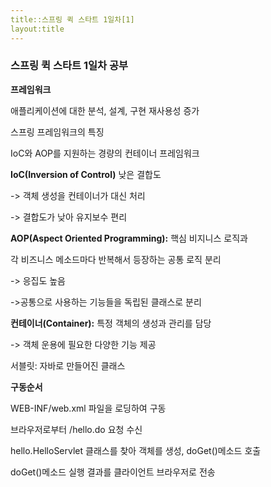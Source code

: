 ```yaml
---
title::스프링 퀵 스타트 1일차[1]
layout:title
---
```


### 스프링 퀵 스타트 1일차 공부

**프레임워크**

애플리케이션에 대한 분석, 설계, 구현 재사용성 증가

스프링 프레임워크의 특징

IoC와 AOP를 지원하는 경량의 컨테이너 프레임워크

**IoC(Inversion of Control)** 낮은 결합도

-> 객체 생성을 컨테이너가 대신 처리

-> 결합도가 낮아 유지보수 편리

**AOP(Aspect Oriented Programming):** 핵심 비지니스 로직과

각 비즈니스 메소드마다 반복해서 등장하는 공통 로직 분리

-> 응집도 높음

->공통으로 사용하는 기능들을 독립된 클래스로 분리

**컨테이너(Container):** 특정 객체의 생성과 관리를 담당

-> 객체 운용에 필요한 다양한 기능 제공

서블릿: 자바로 만들어진 클래스

**구동순서**

WEB-INF/web.xml 파일을 로딩하여 구동

브라우저로부터 /hello.do 요청 수신

hello.HelloServlet 클래스를 찾아 객체를 생성, doGet()메소드 호출

doGet()메소드 실행 결과를 클라이언트 브라우저로 전송